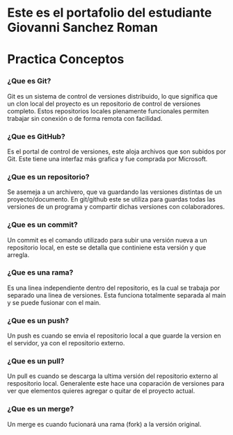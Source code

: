 # Este es el portafolio del estudiante Giovanni Sanchez Roman

# Practica Conceptos

### ¿Que es Git?
Git es un sistema de control de versiones distribuido, lo que significa que un clon local del proyecto es un repositorio de control de versiones completo. Estos repositorios locales plenamente funcionales permiten trabajar sin conexión o de forma remota con facilidad.
### ¿Que es GitHub?
Es el portal de control de versiones, este aloja archivos que son subidos por Git. Este tiene una interfaz más grafica y fue comprada por Microsoft.
### ¿Que es un repositorio?
Se asemeja a un archivero, que va guardando las versiones distintas de un proyecto/documento. En git/github este se utiliza para guardas todas las versiones de un programa y compartir dichas versiones con colaboradores. 
### ¿Que es un commit? 
Un commit es el comando utilizado para subir una versión nueva a un repositorio local, en este se detalla que continiene esta versión y que arregla.
### ¿Que es una rama?
Es una linea independiente dentro del repositorio, es la cual se trabaja por separado una linea de versiones. Esta funciona totalmente separada al main y se puede fusionar con el main. 
### ¿Que es un push?
Un push es cuando se envia el repositorio local a que guarde la version en el servidor, ya con el repositorio externo. 
### ¿Que es un pull? 
Un pull es cuando se descarga la ultima versión del repositorio externo al respositorio local. Generalente este hace una coparación de versiones para ver que elementos quieres agregar o quitar de el proyecto actual. 
### ¿Que es un merge?
Un merge es cuando fucionará una rama (fork) a la versión original. 
